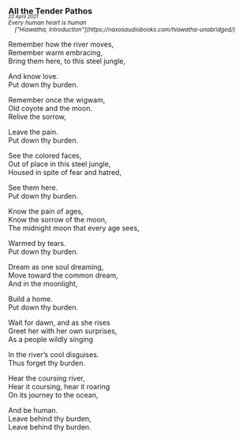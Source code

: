 ### All the Tender Pathos
<p style="margin:0; margin-top: -1.25rem">
  <em>
    <small><small>20 April 2021</small></small>
  </em>
</p>

<em>
    <small>
        Every human heart is human</br>
        &nbsp;&nbsp;&nbsp;&nbsp;["Hiawatha, Introduction"](https://naxosaudiobooks.com/hiawatha-unabridged/)
    </small>
</em>

Remember how the river moves,  
Remember warm embracing,  
Bring them here, to this steel jungle,  

And know love.  
Put down thy burden.  

Remember once the wigwam,  
Old coyote and the moon.  
Relive the sorrow,  

Leave the pain.  
Put down thy burden.  

See the colored faces,  
Out of place in this steel jungle,  
Housed in spite of fear and hatred,  

See them here.  
Put down thy burden.  

Know the pain of ages,  
Know the sorrow of the moon,  
The midnight moon that every age sees,  

Warmed by tears.  
Put down thy burden.  

Dream as one soul dreaming,  
Move toward the common dream,  
And in the moonlight,  

Build a home.  
Put down thy burden.  

Wait for dawn, and as she rises  
Greet her with her own surprises,  
As a people wildly singing  

In the river’s cool disguises.  
Thus forget thy burden.  

Hear the coursing river,  
Hear it coursing, hear it roaring  
On its journey to the ocean,  

And be human.  
Leave behind thy burden,  
Leave behind thy burden.  